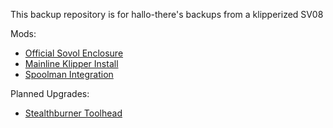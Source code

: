 This backup repository is for hallo-there's backups from a klipperized SV08

Mods:

* [Official Sovol Enclosure](https://www.sovol3d.com/products/sv08-transparent-plexiglass-open-enclosure)
* [Mainline Klipper Install](https://github.com/Rappetor/Sovol-SV08-Mainline)
* [Spoolman Integration](https://github.com/Donkie/Spoolman)

Planned Upgrades:

* [Stealthburner Toolhead](https://github.com/VoronDesign/Voron-Stealthburner)

